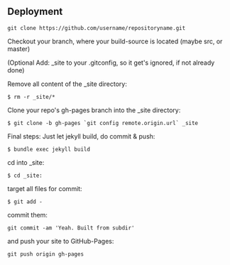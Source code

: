 ## Deployment

    git clone https://github.com/username/repositoryname.git

Checkout your branch, where your build-source is located (maybe src, or master)

(Optional Add: _site to your .gitconfig, so it get's ignored, if not already done)

Remove all content of the _site directory:

```
$ rm -r _site/*
```

Clone your repo's gh-pages branch into the _site directory:

```
$ git clone -b gh-pages `git config remote.origin.url` _site
```

Final steps: Just let jekyll build, do commit & push:

```
$ bundle exec jekyll build
```

cd into _site:

```
$ cd _site:
```
target all files for commit:

```
$ git add -
```
commit them:

```
git commit -am 'Yeah. Built from subdir'
```

and push your site to GitHub-Pages:

```
git push origin gh-pages
```
